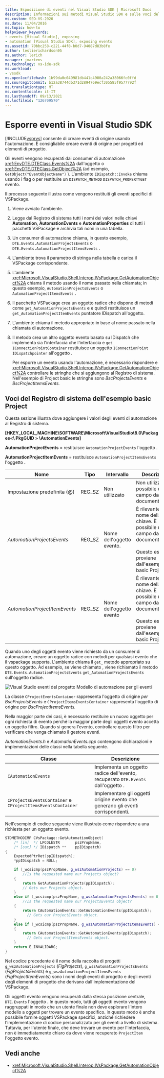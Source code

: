 ```yaml
---
title: Esposizione di eventi nel Visual Studio SDK | Microsoft Docs
description: Informazioni sui metodi Visual Studio SDK e sulle voci del Registro di sistema che espongono eventi per progetti ed elementi di progetto.
ms.custom: SEO-VS-2020
ms.date: 11/04/2016
ms.topic: how-to
helpviewer_keywords:
- events [Visual Studio], exposing
- automation [Visual Studio SDK], exposing events
ms.assetid: 70bbc258-c221-44f8-b0d7-94087d83b8fe
author: leslierichardson95
ms.author: lerich
manager: jmartens
ms.technology: vs-ide-sdk
ms.workload:
- vssdk
ms.openlocfilehash: 1b99da0c049981db441c4900a242a38066fc0ffd
ms.sourcegitcommit: b12a38744db371d2894769ecf305585f9577792f
ms.translationtype: MT
ms.contentlocale: it-IT
ms.lasthandoff: 09/13/2021
ms.locfileid: "126709570"
---
```

# <a name="expose-events-in-the-visual-studio-sdk"></a>Esporre eventi in Visual Studio SDK
[!INCLUDE[vsprvs](../../code-quality/includes/vsprvs_md.md)] consente di creare eventi di origine usando l'automazione. È consigliabile creare eventi di origine per progetti ed elementi di progetto.

 Gli eventi vengono recuperati dai consumer di automazione <xref:EnvDTE.DTEClass.Events%2A> dall'oggetto o <xref:EnvDTE.DTEClass.GetObject%2A> (ad esempio, `GetObject("EventObjectName")` ). L'ambiente `IDispatch::Invoke` chiama usando i flag o per restituire un `DISPATCH_METHOD` `DISPATCH_PROPERTYGET` evento.

 Il processo seguente illustra come vengono restituiti gli eventi specifici di VSPackage.

1. Viene avviato l'ambiente.

2. Legge dal Registro di sistema tutti i nomi dei valori nelle chiavi **Automation**, **AutomationEvents** e **AutomationProperties** di tutti i pacchetti VSPackage e archivia tali nomi in una tabella.

3. Un consumer di automazione chiama, in questo esempio, `DTE.Events.AutomationProjectsEvents` o `DTE.Events.AutomationProjectItemsEvents` .

4. L'ambiente trova il parametro di stringa nella tabella e carica il VSPackage corrispondente.

5. L'ambiente <xref:Microsoft.VisualStudio.Shell.Interop.IVsPackage.GetAutomationObject%2A> chiama il metodo usando il nome passato nella chiamata; in questo esempio, `AutomationProjectsEvents` o `AutomationProjectItemsEvents` .

6. Il pacchetto VSPackage crea un oggetto radice che dispone di metodi come `get_AutomationProjectsEvents` e e quindi restituisce un `get_AutomationProjectItemEvents` puntatore IDispatch all'oggetto.

7. L'ambiente chiama il metodo appropriato in base al nome passato nella chiamata di automazione.

8. Il metodo crea un altro oggetto evento basato su IDispatch che implementa sia l'interfaccia che l'interfaccia e `get_` `IConnectionPointContainer` restituisce un oggetto `IConnectionPoint` `IDispatchpointer` all'oggetto .

   Per esporre un evento usando l'automazione, è necessario rispondere e <xref:Microsoft.VisualStudio.Shell.Interop.IVsPackage.GetAutomationObject%2A> controllare le stringhe che si aggiungono al Registro di sistema. Nell'esempio di Project basic le stringhe sono *BscProjectsEvents* e *BscProjectItemsEvents.*

## <a name="registry-entries-from-the-basic-project-sample"></a>Voci del Registro di sistema dell'esempio basic Project
 Questa sezione illustra dove aggiungere i valori degli eventi di automazione al Registro di sistema.

 **[HKEY_LOCAL_MACHINE\SOFTWARE\Microsoft\VisualStudio\8.0\Packages<\\ PkgGUID \> \AutomationEvents]**

 **AutomationProjectEvents** = restituisce `AutomationProjectEvents` l'oggetto .

 **AutomationProjectItemEvents** = restituisce `AutomationProjectItemsEvents` l'oggetto .

|Nome|Tipo|Intervallo|Descrizione|
|----------|----------|-----------|-----------------|
|Impostazione predefinita (@)|REG_SZ|Non utilizzato|Non utilizzato. È possibile usare il campo dati per la documentazione.|
|*AutomationProjectsEvents*|REG_SZ|Nome dell'oggetto evento.|È rilevante solo il nome della chiave. È possibile usare il campo dati per la documentazione.<br /><br /> Questo esempio proviene dall'esempio basic Project.|
|*AutomationProjectItemEvents*|REG_SZ|Nome dell'oggetto evento|È rilevante solo il nome della chiave. È possibile usare il campo dati per la documentazione.<br /><br /> Questo esempio proviene dall'esempio basic Project.|

 Quando uno degli oggetti evento viene richiesto da un consumer di automazione, creare un oggetto radice con metodi per qualsiasi evento che il vspackage supporta. L'ambiente chiama il `get_` metodo appropriato su questo oggetto. Ad esempio, se viene chiamato , viene richiamato il metodo `DTE.Events.AutomationProjectsEvents` `get_AutomationProjectsEvents` sull'oggetto radice.

 ![Visual Studio eventi del progetto](../../extensibility/internals/media/projectevents.gif "ProjectEvents") Modello di automazione per gli eventi

 La classe `CProjectEventsContainer` rappresenta l'oggetto di origine *per BscProjectsEvents* e `CProjectItemsEventsContainer` rappresenta l'oggetto di origine per *BscProjectItemsEvents.*

 Nella maggior parte dei casi, è necessario restituire un nuovo oggetto per ogni richiesta di evento perché la maggior parte degli oggetti evento accetta un oggetto filtro. Quando si genera l'evento, controllare questo filtro per verificare che venga chiamato il gestore eventi.

 *AutomationEvents.h* e *AutomationEvents.cpp* contengono dichiarazioni e implementazioni delle classi nella tabella seguente.

|Classe|Descrizione|
|-----------|-----------------|
|`CAutomationEvents`|Implementa un oggetto radice dell'evento, recuperato `DTE.Events` dall'oggetto .|
|`CProjectsEventsContainer` e `CProjectItemsEventsContainer`|Implementare gli oggetti origine evento che generano gli eventi corrispondenti.|

 Nell'esempio di codice seguente viene illustrato come rispondere a una richiesta per un oggetto evento.

```cpp
STDMETHODIMP CVsPackage::GetAutomationObject(
    /* [in]  */ LPCOLESTR       pszPropName,
    /* [out] */ IDispatch **    ppIDispatch)
{
    ExpectedPtrRet(ppIDispatch);
    *ppIDispatch = NULL;

    if (_wcsicmp(pszPropName, g_wszAutomationProjects) == 0)
        //Is the requested name our Projects object?
    {
        return GetAutomationProjects(ppIDispatch);
        // Gets our Projects object.
    }
    else if (_wcsicmp(pszPropName, g_wszAutomationProjectsEvents) == 0)
        //Is the requested name our ProjectsEvents object?
    {
        return CAutomationEvents::GetAutomationEvents(ppIDispatch);
          // Gets our ProjectEvents object.
    }
    else if (_wcsicmp(pszPropName, g_wszAutomationProjectItemsEvents) == 0)  //Is the requested name our ProjectsItemsEvents object?
    {
        return CAutomationEvents::GetAutomationEvents(ppIDispatch);
          // Gets our ProjectItemsEvents object.
    }
    return E_INVALIDARG;
}
```

 Nel codice precedente è il nome della raccolta di progetti `g_wszAutomationProjects` (*FigProjects*), `g_wszAutomationProjectsEvents` (*FigProjectsEvents*) e `g_wszAutomationProjectItemsEvents` (*FigProjectItemEvents*) sono i nomi degli eventi di progetto e degli eventi degli elementi di progetto che derivano dall'implementazione del VSPackage.

 Gli oggetti evento vengono recuperati dalla stessa posizione centrale, `DTE.Events` l'oggetto . In questo modo, tutti gli oggetti evento vengono raggruppati in modo che un utente finale non deve esplorare l'intero modello a oggetti per trovare un evento specifico. In questo modo è anche possibile fornire oggetti VSPackage specifici, anziché richiedere l'implementazione di codice personalizzato per gli eventi a livello di sistema. Tuttavia, per l'utente finale, che deve trovare un evento per l'interfaccia, non è immediatamente chiaro da dove viene recuperato `ProjectItem` l'oggetto evento.

## <a name="see-also"></a>Vedi anche
- <xref:Microsoft.VisualStudio.Shell.Interop.IVsPackage.GetAutomationObject%2A>
